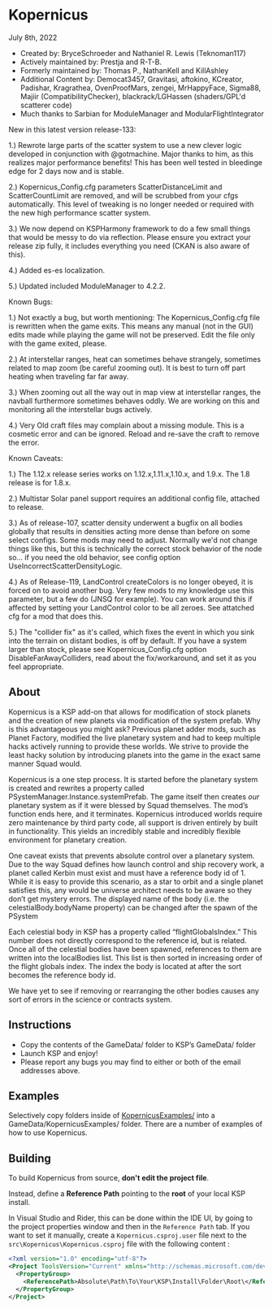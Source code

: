 ﻿Kopernicus
==============================
July 8th, 2022
* Created by: BryceSchroeder and Nathaniel R. Lewis (Teknoman117)
* Actively maintained by: Prestja and R-T-B.
* Formerly maintained by: Thomas P., NathanKell and KillAshley
* Additional Content by: Democat3457, Gravitasi, aftokino, KCreator, Padishar, Kragrathea, OvenProofMars, zengei, MrHappyFace, Sigma88, Majiir (CompatibilityChecker), blackrack/LGHassen (shaders/GPL'd scatterer code)
* Much thanks to Sarbian for ModuleManager and ModularFlightIntegrator

New in this latest version release-133:

1.) Rewrote large parts of the scatter system to use a new clever logic developed in conjunction with @gotmachine. Major thanks to him, as this realizes major performance benefits!  This has been well tested in bleedinge edge for 2 days now and is stable.

2.) Kopernicus_Config.cfg parameters ScatterDistanceLimit and ScatterCountLimit are removed, and will be scrubbed from your cfgs automatically. This level of tweaking is no longer needed or required with the new high performance scatter system.

3.) We now depend on KSPHarmony framework to do a few small things that would be messy to do via reflection. Please ensure you extract your release zip fully, it includes everything you need (CKAN is also aware of this).

4.) Added es-es localization.

5.) Updated included ModuleManager to 4.2.2.

Known Bugs:

1.) Not exactly a bug, but worth mentioning: The Kopernicus_Config.cfg file is rewritten when the game exits. This means any manual (not in the GUI) edits made while playing the game will not be preserved. Edit the file only with the game exited, please.

2.) At interstellar ranges, heat can sometimes behave strangely, sometimes related to map zoom (be careful zooming out). It is best to turn off part heating when traveling far far away.

3.) When zooming out all the way out in map view at interstellar ranges, the navball furthermore sometimes behaves oddly. We are working on this and monitoring all the interstellar bugs actively.

4.) Very Old craft files may complain about a missing module. This is a cosmetic error and can be ignored. Reload and re-save the craft to remove the error.

Known Caveats:

1.) The 1.12.x release series works on 1.12.x,1.11.x,1.10.x, and 1.9.x. The 1.8 release is for 1.8.x.

2.) Multistar Solar panel support requires an additional config file, attached to release.

3.) As of release-107, scatter density underwent a bugfix on all bodies globally that results in densities acting more dense than before on some select configs.  Some mods may need to adjust.  Normally we'd not change things like this, but this is technically the correct stock behavior of the node so...  if you need the old behavior, see config option UseIncorrectScatterDensityLogic.

4.) As of Release-119, LandControl createColors is no longer obeyed, it is forced on to avoid another bug.  Very few mods to my knowledge use this parameter, but a few do (JNSQ for example).  You can work around this if affected by setting your LandControl color to be all zeroes. See attatched cfg for a mod that does this.

5.) The "collider fix" as it's called, which fixes the event in which you sink into the terrain on distant bodies, is off by default.  If you have a system larger than stock, please see Kopernicus_Config.cfg option DisableFarAwayColliders, read about the fix/workaround, and set it as you feel appropriate.

About
-----
Kopernicus is a KSP add-on that allows for modification of stock planets and the creation of new planets via modification of the system prefab.  Why is this advantageous you might ask?  Previous planet adder mods, such as Planet Factory, modified the live planetary system and had to keep multiple hacks actively running to provide these worlds.  We strive to provide the least hacky solution by introducing planets into the game in the exact same manner Squad would.  

Kopernicus is a one step process.  It is started before the planetary system is created and rewrites a property called PSystemManager.Instance.systemPrefab.  The game itself then creates *our* planetary system as if it were blessed by Squad themselves.  The mod’s function ends here, and it terminates.  Kopernicus introduced worlds require zero maintenance by third party code, all support is driven entirely by built in functionality.  This yields an incredibly stable and incredibly flexible environment for planetary creation.

One caveat exists that prevents absolute control over a planetary system.  Due to the way Squad defines how launch control and ship recovery work, a planet called Kerbin must exist and must have a reference body id of 1.  While it is easy to provide this scenario, as a star to orbit and a single planet satisfies this, any would be universe architect needs to be aware so they don’t get mystery errors. The displayed name of the body (i.e. the celestialBody.bodyName property) can be changed after the spawn of the PSystem  

Each celestial body in KSP has a property called “flightGlobalsIndex.”  This number does not directly correspond to the reference id, but is related.  Once all of the celestial bodies have been spawned, references to them are written into the localBodies list.  This list is then sorted in increasing order of the flight globals index.  The index the body is located at after the sort becomes the reference body id.

We have yet to see if removing or rearranging the other bodies causes any sort of errors in the science or contracts system.


Instructions
------------
- Copy the contents of the GameData/ folder to KSP’s GameData/ folder
- Launch KSP and enjoy!
- Please report any bugs you may find to either or both of the email addresses above.

Examples
----------
Selectively copy folders inside of [KopernicusExamples/](https://github.com/Kopernicus/KopernicusExamples/) into a GameData/KopernicusExamples/ folder.  There are a number of examples of how to use Kopernicus.

Building
----------
To build Kopernicus from source, **don't edit the project file**.

Instead, define a **Reference Path** pointing to the **root** of your local KSP install.

In Visual Studio and Rider, this can be done within the IDE UI, by going to the project properties window and then in the `Reference Path` tab.
If you want to set it manually, create a `Kopernicus.csproj.user` file next to the `src\Kopernicus\Kopernicus.csproj` file with the following content :
```xml
<?xml version="1.0" encoding="utf-8"?>
<Project ToolsVersion="Current" xmlns="http://schemas.microsoft.com/developer/msbuild/2003">
  <PropertyGroup>
    <ReferencePath>Absolute\Path\To\Your\KSP\Install\Folder\Root\</ReferencePath>
  </PropertyGroup>
</Project>
```